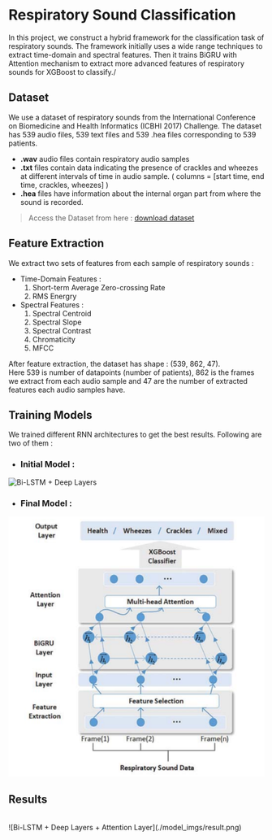 # **Respiratory Sound Classification**
In this project, we construct a hybrid framework for the
classification task of respiratory sounds. The framework 
initially uses a wide range techniques to extract time-domain
and spectral features. Then it trains BiGRU with Attention
mechanism to extract more advanced features of respiratory
sounds for XGBoost to classify./

## **Dataset**
We use a dataset of respiratory sounds from the International Conference on Biomedicine and Health Informatics (ICBHI 2017) Challenge.
The dataset has 539 audio files, 539 text files and 539 .hea files corresponding to 539 patients.
* __.wav__ audio files contain respiratory audio samples
* __.txt__ files contain data indicating the presence of crackles and wheezes at different intervals of time in audio sample. ( columns = [start time, end time, crackles, wheezes] )
* __.hea__ files have information about the internal organ part from where the sound is recorded.

> Access the Dataset from here : [download dataset](https://bhichallenge.med.auth.gr/sites/default/files/ICBHI_public_dataset.zip)


## **Feature Extraction**
We extract two sets of features from each sample of respiratory sounds :
* Time-Domain Features :
    1. Short-term Average Zero-crossing Rate
    2. RMS Energry
* Spectral Features :
    1. Spectral Centroid
    2. Spectral Slope
    3. Spectral Contrast
    4. Chromaticity
    5. MFCC

After feature extraction, the dataset has shape : (539, 862, 47).\
Here 539 is number of datapoints (number of patients), 862 is the frames we extract from each audio sample and 47 are the number of extracted features each audio samples have.

## **Training Models**
We trained different RNN architectures to get the best results. Following are two of them :

* <h3>Initial Model :</h3>
![Bi-LSTM + Deep Layers](./model_imgs/biGRU_model1_adam.png)

* <h3>Final Model :</h3>
![Bi-LSTM + Deep Layers + Attention Layer](./model_imgs/final_model.png)

## **Results**
<br>
![Bi-LSTM + Deep Layers + Attention Layer](./model_imgs/result.png)
